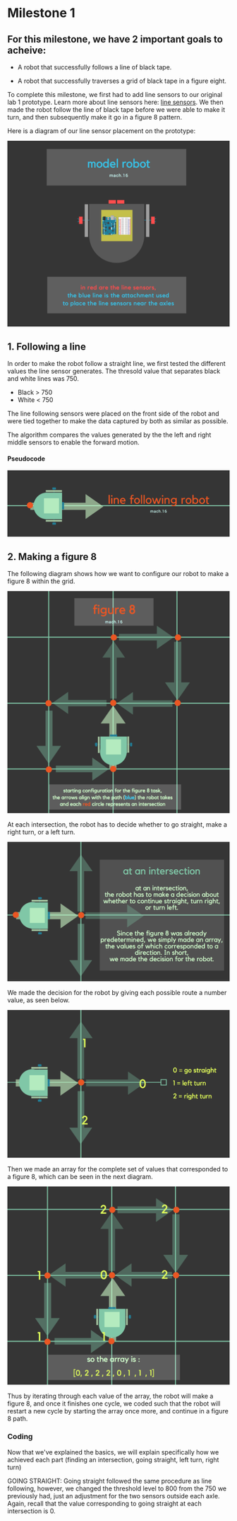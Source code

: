 # Milestone 1

## For this milestone, we have 2 important goals to acheive:

  * A robot that successfully follows a line of black tape.
  
  * A robot that successfully traverses a grid of black tape in a figure eight.
  
  
  

To complete this milestone, we first had to add line sensors to our original lab 1 prototype. Learn more about line sensors here: [line sensors](https://www.sparkfun.com/products/9453). We then made the robot follow the line of black tape before we were able to make it turn, and then subsequently make it go in a figure 8 pattern. 

Here is a diagram of our line sensor placement on the prototype:


![mod.png](mod.png) 



## 1. Following a line
In order to make the robot follow a straight line, we first tested the different values the line sensor generates. The thresold value that separates black and white lines was 750. 

  * Black > 750
  * White < 750

The line following sensors were placed on the front side of the robot and were tied together to make the data captured by both as similar as possible. 

The algorithm compares the values generated by the the left and right middle sensors to enable the forward motion.

 #### Pseudocode





![line_follow.png](line_follow.png)





## 2. Making a figure 8


The following diagram shows how we want to configure our robot to make a figure 8 within the grid.

![fig.png](figure.png)

At each intersection, the robot has to decide whether to go straight, make a right turn, or a left turn.

![png.png](png.png)

We made the decision for the robot by giving each possible route a number value, as seen below.

![g.png](g.png)

Then we made an array for the complete set of values that corresponded to a figure 8, which can be seen in the next diagram.

![array.pnh](arrays.png)


Thus by iterating through each value of the array, the robot will make a figure 8, and once it finishes one cycle, we coded such that the robot will restart a new cycle by starting the array once more, and continue in a figure 8 path.

### Coding

Now that we've explained the basics, we will explain specifically how we achieved each part (finding an intersection, going straight, left turn, right turn)



GOING STRAIGHT: Going straight followed the same procedure as line following, however, we changed the threshold level to 800 from the 750 we previously had, just an adjustment for the two sensors outside each axle. Again, recall that the value corresponding to going straight at each intersection is 0.

